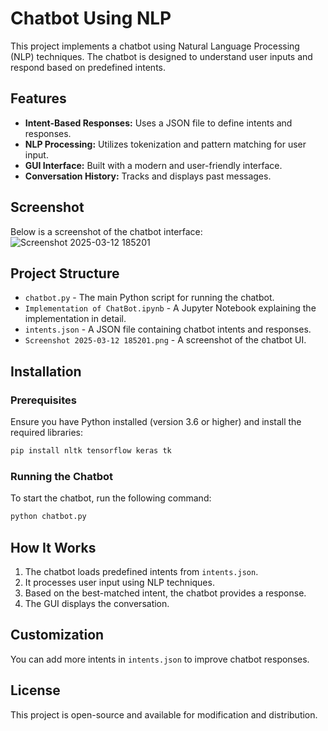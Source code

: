 
# Chatbot Using NLP

This project implements a chatbot using Natural Language Processing (NLP) techniques. The chatbot is designed to understand user inputs and respond based on predefined intents.

## Features
- **Intent-Based Responses:** Uses a JSON file to define intents and responses.
- **NLP Processing:** Utilizes tokenization and pattern matching for user input.
- **GUI Interface:** Built with a modern and user-friendly interface.
- **Conversation History:** Tracks and displays past messages.

## Screenshot
Below is a screenshot of the chatbot interface:
![Screenshot 2025-03-12 185201](https://github.com/user-attachments/assets/48a55ec8-3c28-436b-93fe-768aca35ffa1)



## Project Structure
- `chatbot.py` - The main Python script for running the chatbot.
- `Implementation of ChatBot.ipynb` - A Jupyter Notebook explaining the implementation in detail.
- `intents.json` - A JSON file containing chatbot intents and responses.
- `Screenshot 2025-03-12 185201.png` - A screenshot of the chatbot UI.

## Installation

### Prerequisites
Ensure you have Python installed (version 3.6 or higher) and install the required libraries:

```bash
pip install nltk tensorflow keras tk
```

### Running the Chatbot
To start the chatbot, run the following command:

```bash
python chatbot.py
```

## How It Works
1. The chatbot loads predefined intents from `intents.json`.
2. It processes user input using NLP techniques.
3. Based on the best-matched intent, the chatbot provides a response.
4. The GUI displays the conversation.

## Customization
You can add more intents in `intents.json` to improve chatbot responses.

## License
This project is open-source and available for modification and distribution.

